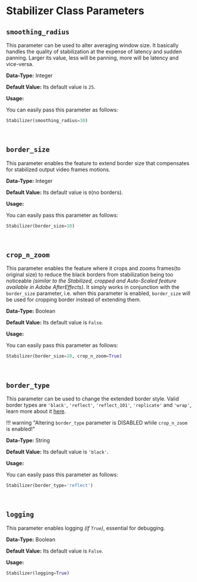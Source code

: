 <!--
===============================================
vidgear library source-code is deployed under the Apache 2.0 License:

Copyright (c) 2019-2020 Abhishek Thakur(@abhiTronix) <abhi.una12@gmail.com>

Licensed under the Apache License, Version 2.0 (the "License");
you may not use this file except in compliance with the License.
You may obtain a copy of the License at

   http://www.apache.org/licenses/LICENSE-2.0

Unless required by applicable law or agreed to in writing, software
distributed under the License is distributed on an "AS IS" BASIS,
WITHOUT WARRANTIES OR CONDITIONS OF ANY KIND, either express or implied.
See the License for the specific language governing permissions and
limitations under the License.
===============================================
-->

# Stabilizer Class Parameters 


## **`smoothing_radius`**

This parameter can be used to alter averaging window size. It basically handles the quality of stabilization at the expense of latency and sudden panning. Larger its value, less will be panning, more will be latency and vice-versa.

**Data-Type:** Integer

**Default Value:** Its default value is `25`. 

**Usage:** 

You can easily pass this parameter as follows:

```python
Stabilizer(smoothing_radius=30)
```

&nbsp;


## **`border_size`**

This parameter enables the feature to extend border size that compensates for stabilized output video frames motions. 

**Data-Type:** Integer

**Default Value:** Its default value is `0`(no borders).

**Usage:**

 You can easily pass this parameter as follows:

```python
Stabilizer(border_size=10)
```

&nbsp;


## **`crop_n_zoom`**

This parameter enables the feature where it crops and zooms frames(to original size) to reduce the black borders from stabilization being too noticeable _(similar to the Stabilized, cropped and Auto-Scaled feature available in Adobe AfterEffects)_. It simply works in conjunction with the `border_size` parameter, i.e. when this parameter is enabled,  `border_size` will be used for cropping border instead of extending them. 

**Data-Type:** Boolean

**Default Value:** Its default value is `False`.

**Usage:**

You can easily pass this parameter as follows:

```python
Stabilizer(border_size=10, crop_n_zoom=True)
```

&nbsp;


## **`border_type`**

This parameter can be used to change the extended border style. Valid border types are `'black'`, `'reflect'`, `'reflect_101'`, `'replicate'` and `'wrap'`, learn more about it [here](https://docs.opencv.org/3.1.0/d2/de8/group__core__array.html#ga209f2f4869e304c82d07739337eae7c5). 


!!! warning "Altering `border_type` parameter is DISABLED while `crop_n_zoom` is enabled!"


**Data-Type:** String

**Default Value:** Its default value is `'black'`.

**Usage:**

You can easily pass this parameter as follows:

```python
Stabilizer(border_type='reflect')
```

&nbsp;


## **`logging`**

This parameter enables logging _(if `True`)_, essential for debugging. 

**Data-Type:** Boolean

**Default Value:** Its default value is `False`.

**Usage:**

```python
Stabilizer(logging=True)
```

&nbsp;
